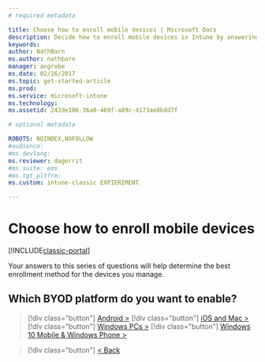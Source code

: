 ```yaml
---
# required metadata

title: Choose how to enroll mobile devices | Microsoft Docs
description: Decide how to enroll mobile devices in Intune by answering a few simple questions
keywords:
author: NathBarn
ms.author: nathbarn
manager: angrobe
ms.date: 02/16/2017
ms.topic: get-started-article
ms.prod:
ms.service: microsoft-intune
ms.technology:
ms.assetid: 242de106-36a0-469f-a89c-4173ae8bdd7f

# optional metadata

ROBOTS: NOINDEX,NOFOLLOW
#audience:
#ms.devlang:
ms.reviewer: dagerrit
#ms.suite: ems
#ms.tgt_pltfrm:
ms.custom: intune-classic EXPIERIMENT

---
```

# Choose how to enroll mobile devices

[!INCLUDE[classic-portal](../includes/classic-portal.md)]

Your answers to this series of questions will help determine the best enrollment method for the devices you manage.

## **Which BYOD platform do you want to enable?**

> [!div  class="button"]
[Android >](/intune-classic/deploy-use/set-up-android-management-with-microsoft-intune)
> [!div class="button"]
[iOS and Mac >](/intune-classic/deploy-use/set-up-ios-and-mac-management-with-microsoft-intune)
> [!div class="button"]
[Windows PCs >](/intune-classic/deploy-use/set-up-windows-device-management-with-microsoft-intune)
> [!div class="button"]
[Windows 10 Mobile & Windows Phone >](/intune-classic/deploy-use/set-up-windows-phone-management-with-microsoft-intune)


> [!div class="button"]
[< Back](choose-how-to-enroll-devices1.md)

